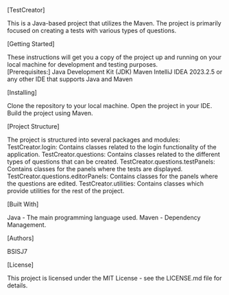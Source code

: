 [TestCreator]

This is a Java-based project that utilizes the Maven. The project is primarily focused on creating a tests with various types of questions.



[Getting Started]

These instructions will get you a copy of the project up and running on your local machine for development and testing purposes.  
[Prerequisites:]
Java Development Kit (JDK)
Maven
IntelliJ IDEA 2023.2.5 or any other IDE that supports Java and Maven



[Installing]

Clone the repository to your local machine.
Open the project in your IDE.
Build the project using Maven.



[Project Structure]

The project is structured into several packages and modules:  
TestCreator.login: Contains classes related to the login functionality of the application.
TestCreator.questions: Contains classes related to the different types of questions that can be created.
TestCreator.questions.testPanels: Contains classes for the panels where the tests are displayed.
TestCreator.questions.editorPanels: Contains classes for the panels where the questions are edited.
TestCreator.utilities: Contains classes which provide utilities for the rest of the project.



[Built With]

Java - The main programming language used.
Maven - Dependency Management.


[Authors]

BSISJ7


[License]

This project is licensed under the MIT License - see the LICENSE.md file for details.
